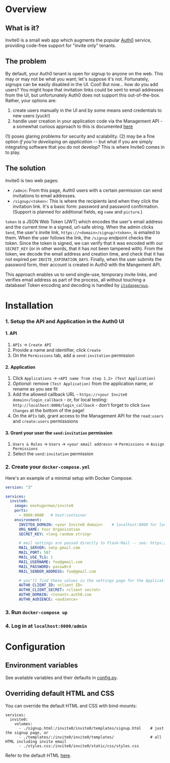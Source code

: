 # Overview
## What is it?
Invite0 is a small web app which augments the popular [Auth0](https://auth0.com) service, providing code-free support for "invite only" tenants.

## The problem
By default, your Auth0 tenant is open for signup to anyone on the web. This may or may not be what you want; let's suppose it's not. Fortunately, signups can be easily disabled in the UI. Cool! But now... how do you add users? You might hope that invitation links could be sent to email addresses from the UI, but unfortunately Auth0 does not support this out-of-the-box. Rather, your options are:

  1. create users manually in the UI and by some means send credentials to new users (yuck!)
  2. handle user creation in your application code via the Management API
    - a somewhat curious approach to this is documented [here](https://auth0.com/docs/design/creating-invite-only-applications)

(1) poses glaring problems for security and scalability. (2) may be a fine option _if you're developing an application_ -- but what if you are simply integrating software that you do not develop? This is where Invite0 comes in to play.

## The solution
Invite0 is two web pages:
- `/admin`: From this page, Auth0 users with a certain permission can send invitations to email addresses.
- `/signup/<token>`: This is where the recipients land when they click the invitation link. It's a basic form: password and password confirmation. (Support is planned for additional fields, eg `name` and `picture`.)

`token` is a JSON Web Token (JWT) which encodes the user's email address and the current time in a signed, url-safe string. When the admin clicks `Send`, the user's invite link, `https://<domain>/signup/<token>`, is emailed to them. When the user follows the link, the `/signup` endpoint checks the token. Since the token is signed, we can verify that it was encoded with our `SECRET_KEY` (or in other words, that it has not been tampered with). From the token, we decode the email address and creation time, and check that it has not expired per `INVITE_EXPIRATION_DAYS`. Finally, when the user submits the password form, their account is created in Auth0 with the Mangement API.

This approach enables us to send single-use, temporary invite links, and verifies email address as part of the process, all without touching a database! Token encoding and decoding is handled by [`itsdangerous`](https://github.com/pallets/itsdangerous).

# Installation

### 1. Setup the API and Application in the Auth0 UI
#### 1. API
  1. `APIs` -> `Create API`
  2. Provide a name and identifier, click `Create`
  3. On the `Permissions` tab, add a `send:invitation` permission

#### 2. Application
  1. Click `Applications` -> `<API name from step 1.2> (Test Application)`
  2. _Optional_: remove `(Test Application)` from the application name, or rename as you see fit
  3. Add the allowed callback URL
    - `https://<your Invite0 domain>/login_callback`
    - or, for local testing: `http://localhost:8000/login_callback`
    - don't forget to click `Save Changes` at the bottom of the page!
  4. On the `APIs` tab, grant access to the Management API for the `read:users` and `create:users` permisssions

#### 3. Grant your user the `send:invitation` permission
  1. `Users & Roles` -> `Users` -> `<your email address>` -> `Permissions` -> `Assign Permissions`
  2. Select the `send:invitation` permission

### 2. Create your `docker-compose.yml`
Here's an example of a minimal setup with Docker Compose:
```yaml
version: "3"

services:
  invite0:
    image: eeshugerman/invite0
    ports:
      - 8000:8000   # host:container
    environment:
      INVITE0_DOMAIN: <your Invite0 domain>    # localhost:8000 for local testing
      ORG_NAME: Your Organization
      SECRET_KEY: <long random string>

      # mail settings are passed directly to Flask-Mail -- see: https://pythonhosted.org/Flask-Mail
      MAIL_SERVER: smtp.gmail.com
      MAIL_PORT: 587
      MAIL_USE_TLS: 1
      MAIL_USERNAME: foo@gmail.com
      MAIL_PASSWORD: passw0rd
      MAIL_SENDER_ADDRESS: foo@gmail.com

      # you'll find these values in the settings page for the Application and API created in steps 1 and 2
      AUTH0_CLIENT_ID: <client ID>
      AUTH0_CLIENT_SECRET: <client secret>
      AUTH0_DOMAIN: <tenant>.auth0.com
      AUTH0_AUDIENCE: <audience>
```
### 3. Run `docker-compose up`

### 4. Log in at `localhost:8000/admin`
# Configuration
## Environment variables
See available variables and their defaults in [config.py](invite0/config.py).

## Overriding default HTML and CSS
You can override the default HTML and CSS with bind-mounts:
```
services:
  invite0:
    volumes:
      - ./signup.html:/invite0/invite0/templates/signup.html    # just the signup page, or
      - ./templates/:/invite0/invite0/templates/                # all HTML including invite email
      - ./styles.css:/invite0/invite0/static/css/styles.css
```
Refer to the default HTML [here](invite0/templates).
